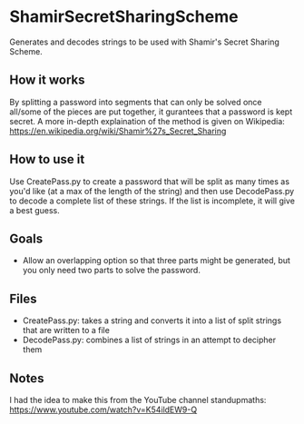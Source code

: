 # ShamirSecretSharingScheme
Generates and decodes strings to be used with Shamir's Secret Sharing Scheme.

## How it works
By splitting a password into segments that can only be solved once all/some of the pieces are put together, it gurantees that a password is kept secret. A more in-depth explaination of the method is given on Wikipedia: https://en.wikipedia.org/wiki/Shamir%27s_Secret_Sharing

## How to use it
Use CreatePass.py to create a password that will be split as many times as you'd like (at a max of the length of the string) and then use DecodePass.py to decode a complete list of these strings. If the list is incomplete, it will give a best guess.

## Goals
- Allow an overlapping option so that three parts might be generated, but you only need two parts to solve the password.

## Files
- CreatePass.py: takes a string and converts it into a list of split strings that are written to a file
- DecodePass.py: combines a list of strings in an attempt to decipher them

## Notes
I had the idea to make this from the YouTube channel standupmaths: https://www.youtube.com/watch?v=K54ildEW9-Q

